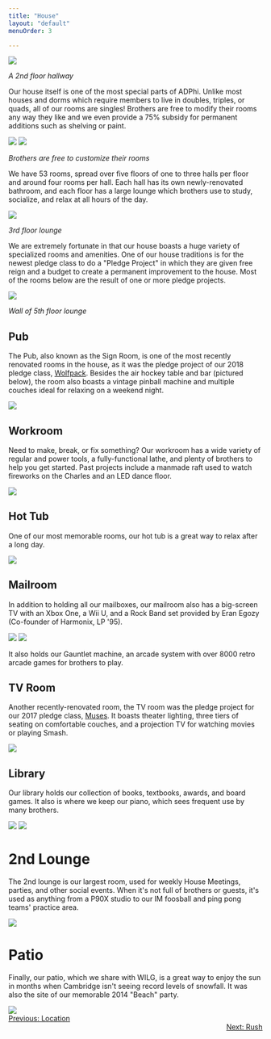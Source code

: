 ```yaml
---
title: "House"
layout: "default"
menuOrder: 3

---
```


<img src="/images/2ndfront.jpg">

*A 2nd floor hallway*

Our house itself is one of the most special parts of ADPhi.  Unlike most houses and dorms which require members to live in doubles, triples, or quads, all of our rooms are singles! Brothers are free to modify their rooms any way they like and we even provide a 75% subsidy for permanent additions such as shelving or paint.

<span class="col"> <img src="/images/room2.jpg"> </span>
<span class="col"> <img src="/images/room1.jpg"> </span>

*Brothers are free to customize their rooms*

We have 53 rooms, spread over five floors of one to three halls per floor and around four rooms per hall. Each hall has its own newly-renovated bathroom, and each floor has a large lounge which brothers use to study, socialize, and relax at all hours of the day.

<img src="/images/3rdlounge.jpg">

*3rd floor lounge*

We are extremely fortunate in that our house boasts a huge variety of specialized rooms and amenities. One of our house traditions is for the newest pledge class to do a "Pledge Project" in which they are given free reign and a budget to create a permanent improvement to the house. Most of the rooms below are the result of one or more pledge projects. 

<img src="/images/5thlounge.jpg">

*Wall of 5th floor lounge*

## Pub

The Pub, also known as the Sign Room, is one of the most recently renovated rooms in the house, as it was the pledge project of our 2018 pledge class, <a href="/brothers/wolfpack.html">Wolfpack</a>. Besides the air hockey table and bar (pictured below), the room also boasts a vintage pinball machine and multiple couches ideal for relaxing on a weekend night.

<img src="/images/pub.jpg">

## Workroom

Need to make, break, or fix something? Our workroom has a wide variety of regular and power tools, a fully-functional lathe, and plenty of brothers to help you get started. Past projects include a manmade raft used to watch fireworks on the Charles and an LED dance floor.

<img src="/images/workroom.jpg">

## Hot Tub

One of our most memorable rooms, our hot tub is a great way to relax after a long day.

<img src="/images/hottub.jpg">

## Mailroom

In addition to holding all our mailboxes, our mailroom also has a big-screen TV with an Xbox One, a Wii U, and a Rock Band set provided by Eran Egozy (Co-founder of Harmonix, LP '95).

<span class="col"> <img src="/images/mailroom1.jpg"> </span>
<span class="col"> <img src="/images/mailroom2.jpg"> </span>

It also holds our Gauntlet machine, an arcade system with over 8000 retro arcade games for brothers to play.

## TV Room

Another recently-renovated room, the TV room was the pledge project for our 2017 pledge class, <a href="/brothers.html#muses">Muses</a>. It boasts theater lighting, three tiers of seating on comfortable couches, and a projection TV for watching movies or playing Smash.

<img src="/images/tvroom.jpg">

## Library

Our library holds our collection of books, textbooks, awards, and board games. It also is where we keep our piano, which sees frequent use by many brothers.

<span class="col"> <img src="/images/library1.jpg"> </span>
<span class="col"> <img src="/images/library2.jpg"> </span>

# 2nd Lounge

The 2nd lounge is our largest room, used for weekly House Meetings, parties, and other social events. When it's not full of brothers or guests, it's used as anything from a P90X studio to our IM foosball and ping pong teams' practice area.

<img src="/images/2ndlounge.jpg">

# Patio

Finally, our patio, which we share with WILG, is a great way to enjoy the sun in months when Cambridge isn't seeing record levels of snowfall. It was also the site of our memorable 2014 "Beach" party.

<img src="/images/patio1.jpg">

<div align="left" class="prev">
  <a href="/location.html">Previous: Location</a>
</div>

<div align="right" class="next">
  <a href="/rush.html">Next: Rush</a>
</div>
